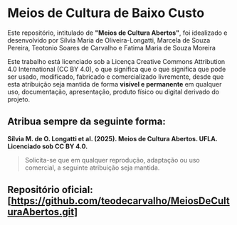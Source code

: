 # **Meios de Cultura de Baixo Custo** 

Este repositório, intitulado de **"Meios de Cultura Abertos"**, foi idealizado e desenvolvido por Sílvia Maria de Oliveira-Longatti, Marcela de Souza Pereira, Teotonio Soares de Carvalho e Fatima Maria de Souza Moreira

Este trabalho está licenciado sob a Licença Creative Commons Attribution 4.0 International (CC BY 4.0), o que significa que  o que significa que pode ser usado, modificado, fabricado e comercializado livremente, desde que esta atribuição seja mantida de forma **visível e permanente** em qualquer uso, documentação, apresentação, produto físico ou digital derivado do projeto.


## Atribua sempre da seguinte forma: 
**Sílvia M. de O. Longatti et al. (2025). Meios de Cultura Abertos. UFLA. Licenciado sob CC BY 4.0.**
> Solicita-se que em qualquer reprodução, adaptação ou uso comercial, a seguinte atribuição seja mantida.

## Repositório oficial: [https://github.com/teodecarvalho/MeiosDeCulturaAbertos.git]





